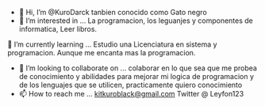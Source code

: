 - 👋 Hi, I’m @KuroDarck
tanbien  conocido como Gato negro
- 👀 I’m interested in ...
La programacion, los leguanjes y componentes de informatica,  Leer libros.

🌱 I’m currently learning ...
Estudio una Licenciatura en sistema y programacion. Aunque me encanta mas la programacion.
- 💞️ I’m looking to collaborate on ...
colaborar en lo que sea que me probea de conocimiento y abilidades para mejorar mi logica de programacion y  de los lenguajes que se utilicen, practicamente quiero conocimiento
- 📫 How to reach me ...
kitkuroblack@gmail.com
Twitter @ Leyfon123
